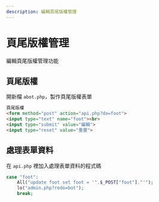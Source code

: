 ```yaml
---
description: 編輯頁尾版權管理
---
```


# 頁尾版權管理
編輯頁尾版權管理功能  

## 頁尾版權
開新檔 `abot.php`，製作頁尾版權表單
```html
頁尾版權
<form method="post" action="api.php?do=foot">
<input type="text" name="foot"><br>
<input type="submit" value="編輯">
<input type="reset" value="重置">
```

## 處理表單資料
在 `api.php` 裡加入處理表單資料的程式碼
```php
case "foot":
    All("update foot set foot = '".$_POST["foot"]."'");
    lo("admin.php?redo=bot");
    break;
```